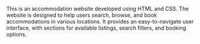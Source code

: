 This is an accommodation website developed using HTML and CSS. The website is designed to help users search, browse, and book accommodations in various locations. It provides an easy-to-navigate user interface, with sections for available listings, search filters, and booking options.
